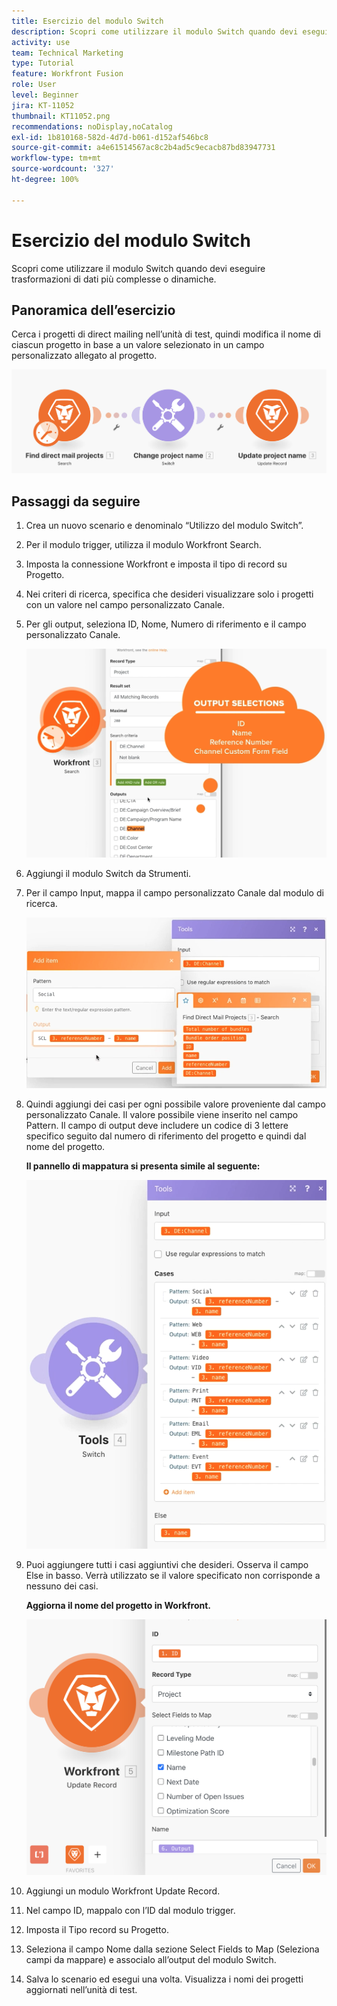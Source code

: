 ```yaml
---
title: Esercizio del modulo Switch
description: Scopri come utilizzare il modulo Switch quando devi eseguire trasformazioni di dati più complesse o dinamiche.
activity: use
team: Technical Marketing
type: Tutorial
feature: Workfront Fusion
role: User
level: Beginner
jira: KT-11052
thumbnail: KT11052.png
recommendations: noDisplay,noCatalog
exl-id: 1b810168-582d-4d7d-b061-d152af546bc8
source-git-commit: a4e61514567ac8c2b4ad5c9ecacb87bd83947731
workflow-type: tm+mt
source-wordcount: '327'
ht-degree: 100%

---
```


# Esercizio del modulo Switch

Scopri come utilizzare il modulo Switch quando devi eseguire trasformazioni di dati più complesse o dinamiche.

## Panoramica dell’esercizio

Cerca i progetti di direct mailing nell’unità di test, quindi modifica il nome di ciascun progetto in base a un valore selezionato in un campo personalizzato allegato al progetto.

![Immagine 1 di Modulo Switch](../12-exercises/assets/switch-module-walkthrough-1.png)

## Passaggi da seguire

1. Crea un nuovo scenario e denominalo “Utilizzo del modulo Switch”.
1. Per il modulo trigger, utilizza il modulo Workfront Search.
1. Imposta la connessione Workfront e imposta il tipo di record su Progetto.
1. Nei criteri di ricerca, specifica che desideri visualizzare solo i progetti con un valore nel campo personalizzato Canale.
1. Per gli output, seleziona ID, Nome, Numero di riferimento e il campo personalizzato Canale.

   ![Immagine 2 di Modulo Switch](../12-exercises/assets/switch-module-walkthrough-2.png)

1. Aggiungi il modulo Switch da Strumenti.
1. Per il campo Input, mappa il campo personalizzato Canale dal modulo di ricerca.

   ![Immagine 3 di Modulo Switch](../12-exercises/assets/switch-module-walkthrough-3.png)

1. Quindi aggiungi dei casi per ogni possibile valore proveniente dal campo personalizzato Canale. Il valore possibile viene inserito nel campo Pattern. Il campo di output deve includere un codice di 3 lettere specifico seguito dal numero di riferimento del progetto e quindi dal nome del progetto.

   **Il pannello di mappatura si presenta simile al seguente:**

   ![Immagine 4 di Modulo Switch](../12-exercises/assets/switch-module-walkthrough-4.png)

1. Puoi aggiungere tutti i casi aggiuntivi che desideri. Osserva il campo Else in basso. Verrà utilizzato se il valore specificato non corrisponde a nessuno dei casi.

   **Aggiorna il nome del progetto in Workfront.**

   ![Immagine 5 di Modulo Switch](../12-exercises/assets/switch-module-walkthrough-5.png)

1. Aggiungi un modulo Workfront Update Record.
1. Nel campo ID, mappalo con l’ID dal modulo trigger.
1. Imposta il Tipo record su Progetto.
1. Seleziona il campo Nome dalla sezione Select Fields to Map (Seleziona campi da mappare) e associalo all’output del modulo Switch.
1. Salva lo scenario ed esegui una volta. Visualizza i nomi dei progetti aggiornati nell’unità di test.

